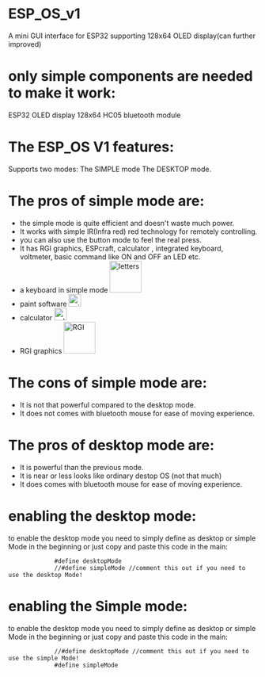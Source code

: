 # ESP_OS_v1
A mini GUI interface for ESP32 supporting 128x64 OLED display(can further improved)

#  only simple components are needed to make it work: 
   ESP32
   OLED display 128x64
   HC05 bluetooth module


# The ESP_OS V1 features:
   Supports two modes:
    The SIMPLE mode
    The DESKTOP mode.
#  The pros of simple mode are:
   * the simple mode is quite efficient and doesn't waste much power.
   * It works with simple IR(Infra red) red technology for remotely controlling.
   * you can also use the button mode to feel the real press.
   * It has RGI graphics, ESPcraft, calculator , integrated keyboard, voltmeter, basic command like ON and OFF an LED etc.
   * a keyboard in simple mode  <img width="64" alt="letters" src="https://user-images.githubusercontent.com/75715998/117020439-1187dd80-ad14-11eb-9458-8c8483ec8a75.png">
   * paint software <img width="25" alt="paint" src="https://user-images.githubusercontent.com/75715998/117020841-6cb9d000-ad14-11eb-8929-a1365b5314cd.png">
   * calculator <img width="25" alt="calculator" src="https://user-images.githubusercontent.com/75715998/117021004-94a93380-ad14-11eb-89d0-5c818a64c6be.png">
   * RGI graphics <img width="64" alt="RGI" src="https://user-images.githubusercontent.com/75715998/117021127-b3a7c580-ad14-11eb-98e2-59cad820b013.png">

   
#  The cons of simple mode are:
   * It is not that powerful compared to the desktop mode.
   * It does not comes with bluetooth mouse for ease of moving experience.

#  The pros of desktop mode are:
   * It is powerful than the previous mode.
   * It is near or less looks like ordinary destop OS (not that much) 
   * It does  comes with bluetooth mouse for ease of moving experience.
   
# enabling the desktop mode:
  to enable the desktop mode you need to simply define as desktop or simple Mode in the beginning or just copy and paste this code in the main:
                
                 #define desktopMode
                 //#define simpleMode //comment this out if you need to use the desktop Mode! 
                 
# enabling the Simple mode:
  to enable the desktop mode you need to simply define as desktop or simple Mode in the beginning or just copy and paste this code in the main:
                
                 //#define desktopMode //comment this out if you need to use the simple Mode! 
                 #define simpleMode 





